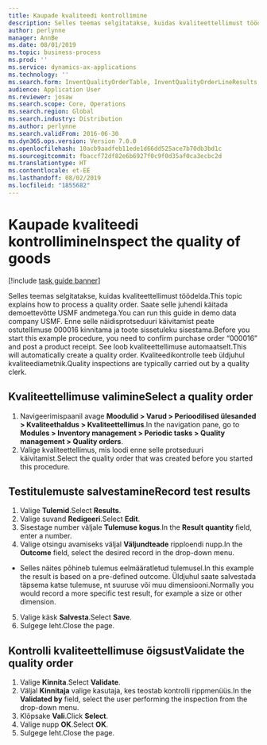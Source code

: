 ```yaml
---
title: Kaupade kvaliteedi kontrollimine
description: Selles teemas selgitatakse, kuidas kvaliteettellimust töödelda.
author: perlynne
manager: AnnBe
ms.date: 08/01/2019
ms.topic: business-process
ms.prod: ''
ms.service: dynamics-ax-applications
ms.technology: ''
ms.search.form: InventQualityOrderTable, InventQualityOrderLineResults, HcmWorkerLookUp
audience: Application User
ms.reviewer: josaw
ms.search.scope: Core, Operations
ms.search.region: Global
ms.search.industry: Distribution
ms.author: perlynne
ms.search.validFrom: 2016-06-30
ms.dyn365.ops.version: Version 7.0.0
ms.openlocfilehash: 10acb9aadfeb11ede1d66dd525ace7b70db3bd1c
ms.sourcegitcommit: fbaccf72df82e6b6927f0c9f0d35af0ca3ecbc2d
ms.translationtype: HT
ms.contentlocale: et-EE
ms.lasthandoff: 08/02/2019
ms.locfileid: "1855682"
---
```

# <a name="inspect-the-quality-of-goods"></a><span data-ttu-id="56baf-103">Kaupade kvaliteedi kontrollimine</span><span class="sxs-lookup"><span data-stu-id="56baf-103">Inspect the quality of goods</span></span>

[!include [task guide banner](../../includes/task-guide-banner.md)]

<span data-ttu-id="56baf-104">Selles teemas selgitatakse, kuidas kvaliteettellimust töödelda.</span><span class="sxs-lookup"><span data-stu-id="56baf-104">This topic explains how to process a quality order.</span></span> <span data-ttu-id="56baf-105">Saate selle juhendi käitada demoettevõtte USMF andmetega.</span><span class="sxs-lookup"><span data-stu-id="56baf-105">You can run this guide in demo data company USMF.</span></span> <span data-ttu-id="56baf-106">Enne selle näidisprotseduuri käivitamist peate ostutellimuse 000016 kinnitama ja toote sissetuleku sisestama.</span><span class="sxs-lookup"><span data-stu-id="56baf-106">Before you start this example procedure, you need to confirm purchase order “000016” and post a product receipt.</span></span> <span data-ttu-id="56baf-107">See loob kvaliteettellimuse automaatselt.</span><span class="sxs-lookup"><span data-stu-id="56baf-107">This will automatically create a quality order.</span></span> <span data-ttu-id="56baf-108">Kvaliteedikontrolle teeb üldjuhul kvaliteediametnik.</span><span class="sxs-lookup"><span data-stu-id="56baf-108">Quality inspections are typically carried out by a quality clerk.</span></span>


## <a name="select-a-quality-order"></a><span data-ttu-id="56baf-109">Kvaliteettellimuse valimine</span><span class="sxs-lookup"><span data-stu-id="56baf-109">Select a quality order</span></span>
1. <span data-ttu-id="56baf-110">Navigeerimispaanil avage **Moodulid > Varud > Perioodilised ülesanded > Kvaliteethaldus > Kvaliteettellimus**.</span><span class="sxs-lookup"><span data-stu-id="56baf-110">In the navigation pane, go to **Modules > Inventory management > Periodic tasks > Quality management > Quality orders**.</span></span>
2. <span data-ttu-id="56baf-111">Valige kvaliteettellimus, mis loodi enne selle protseduuri käivitamist.</span><span class="sxs-lookup"><span data-stu-id="56baf-111">Select the quality order that was created before you started this procedure.</span></span>  

## <a name="record-test-results"></a><span data-ttu-id="56baf-112">Testitulemuste salvestamine</span><span class="sxs-lookup"><span data-stu-id="56baf-112">Record test results</span></span>
1. <span data-ttu-id="56baf-113">Valige **Tulemid**.</span><span class="sxs-lookup"><span data-stu-id="56baf-113">Select **Results**.</span></span>
2. <span data-ttu-id="56baf-114">Valige suvand **Redigeeri**.</span><span class="sxs-lookup"><span data-stu-id="56baf-114">Select **Edit**.</span></span>
3. <span data-ttu-id="56baf-115">Sisestage number väljale **Tulemuse kogus**.</span><span class="sxs-lookup"><span data-stu-id="56baf-115">In the **Result quantity** field, enter a number.</span></span>
4. <span data-ttu-id="56baf-116">Valige otsingu avamiseks väljal **Väljundteade** ripploendi nupp.</span><span class="sxs-lookup"><span data-stu-id="56baf-116">In the **Outcome** field, select the desired record in the drop-down menu.</span></span>  
- <span data-ttu-id="56baf-117">Selles näites põhineb tulemus eelmääratletud tulemusel.</span><span class="sxs-lookup"><span data-stu-id="56baf-117">In this example the result is based on a pre-defined outcome.</span></span> <span data-ttu-id="56baf-118">Üldjuhul saate salvestada täpsema katse tulemuse, nt suuruse või muu dimensiooni.</span><span class="sxs-lookup"><span data-stu-id="56baf-118">Normally you would record a more specific test result, for example a size or other dimension.</span></span>  
5. <span data-ttu-id="56baf-119">Valige käsk **Salvesta**.</span><span class="sxs-lookup"><span data-stu-id="56baf-119">Select **Save**.</span></span>
6. <span data-ttu-id="56baf-120">Sulgege leht.</span><span class="sxs-lookup"><span data-stu-id="56baf-120">Close the page.</span></span>

## <a name="validate-the-quality-order"></a><span data-ttu-id="56baf-121">Kontrolli kvaliteettellimuse õigsust</span><span class="sxs-lookup"><span data-stu-id="56baf-121">Validate the quality order</span></span>
1. <span data-ttu-id="56baf-122">Valige **Kinnita**.</span><span class="sxs-lookup"><span data-stu-id="56baf-122">Select **Validate**.</span></span>
2. <span data-ttu-id="56baf-123">Väljal **Kinnitaja** valige kasutaja, kes teostab kontrolli rippmenüüs.</span><span class="sxs-lookup"><span data-stu-id="56baf-123">In the **Validated by** field, select the user performing the inspection from the drop-down menu.</span></span>  
3. <span data-ttu-id="56baf-124">Klõpsake **Vali**.</span><span class="sxs-lookup"><span data-stu-id="56baf-124">Click **Select**.</span></span>
4. <span data-ttu-id="56baf-125">Valige nupp **OK**.</span><span class="sxs-lookup"><span data-stu-id="56baf-125">Select **OK**.</span></span>
5. <span data-ttu-id="56baf-126">Sulgege leht.</span><span class="sxs-lookup"><span data-stu-id="56baf-126">Close the page.</span></span>

